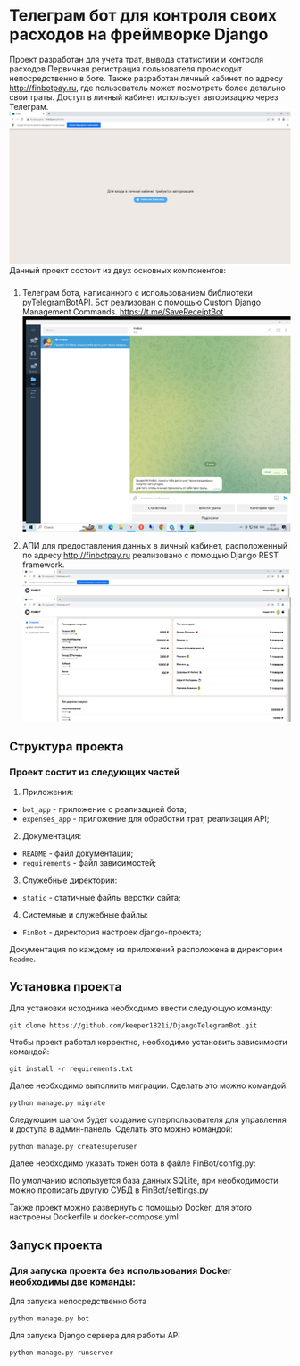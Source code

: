 # Телеграм бот для контроля своих расходов на фреймворке Django 


Проект разработан для учета трат, вывода статистики и контроля расходов
Первичная регистрация пользователя происходит непосредственно в боте.
Также разработан личный кабинет по адресу http://finbotpay.ru, где пользователь может посмотреть более детально свои 
траты. Доступ в личный кабинет использует авторизацию через Телеграм. 
![Иллюстрация к проекту](static/login.png)
Данный проект состоит из двух основных компонентов:
### 
1. Телеграм бота, написанного с использованием библиотеки pyTelegramBotAPI. Бот реализован с помощью 
Custom Django Management Commands. https://t.me/SaveReceiptBot ![Иллюстрация к проекту](static/main.png)

2. АПИ для предоставления данных в личный кабинет, расположенный по адресу http://finbotpay.ru реализовано с помощью 
Django REST framework. ![Иллюстрация к проекту](static/lk.png)

## Структура проекта
### Проект состит из следующих частей
1. Приложения:
 - `bot_app` - приложение с реализацией бота;
 - `expenses_app` - приложение для обработки трат, реализация API;
2. Документация:
 - `README` - файл документации;
 - `requirements` - файл зависимостей;
3. Служебные директории:
 - `static` - статичные файлы верстки сайта;
4. Системные и служебные файлы:
 - `FinBot` - директория настроек django-проекта;

Документация по каждому из приложений расположена в директории `Readme`.

## Установка проекта
Для установки исходника необходимо ввести следующую команду:
```
git clone https://github.com/keeper1821i/DjangoTelegramBot.git
```
Чтобы проект работал корректно, необходимо установить зависимости командой:
```
git install -r requirements.txt
```
Далее необходимо выполнить миграции. Сделать это можно командой:
```
python manage.py migrate
```
Следующим шагом будет создание суперпользователя для управления и доступа в админ-панель. Сделать это можно командой:
```
python manage.py createsuperuser
```
Далее необходимо указать токен бота в файле FinBot/config.py:

По умолчанию используется база данных SQLite, при необходимости можно прописать другую СУБД в FinBot/settings.py

Также проект можно развернуть с помощью Docker, для этого настроены Dockerfile и docker-compose.yml

## Запуск проекта
### Для запуска проекта без использования Docker необходимы две команды:
Для запуска непосредственно бота
```
python manage.py bot
```
Для запуска Django сервера для работы API
```
python manage.py runserver
```
